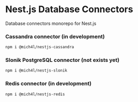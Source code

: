 # Nest.js Database Connectors
Database connectors monorepo for Nest.js

### Cassandra connector (in development)
```bash
npm i @mich4l/nestjs-cassandra
```

### Slonik PostgreSQL connector  (not exists yet)
```bash
npm i @mich4l/nestjs-slonik
```

### Redis connector (in development)
```bash
npm i @mich4l/nestjs-redis
```
